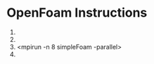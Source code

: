 # OpenFoam Instructions


1. <blockMesh>
2. <decomposePar>
3. <mpirun -n 8 simpleFoam -parallel>
4. <reconstructPar>
